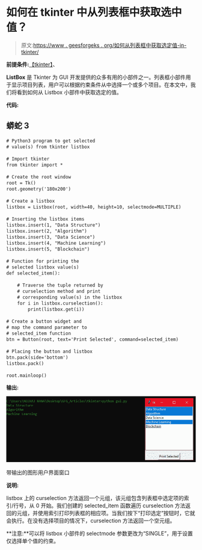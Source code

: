 # 如何在 tkinter 中从列表框中获取选中值？

> 原文:[https://www . geesforgeks . org/如何从列表框中获取选定值-in-tkinter/](https://www.geeksforgeeks.org/how-to-get-selected-value-from-listbox-in-tkinter/)

**前提条件:**[【tkinter】](https://www.geeksforgeeks.org/python-gui-tkinter/)、

**ListBox** 是 Tkinter 为 GUI 开发提供的众多有用的小部件之一。列表框小部件用于显示项目列表，用户可以根据约束条件从中选择一个或多个项目。在本文中，我们将看到如何从 Listbox 小部件中获取选定的值。

**代码:**

## 蟒蛇 3

```
# Python3 program to get selected
# value(s) from tkinter listbox

# Import tkinter
from tkinter import *

# Create the root window
root = Tk()
root.geometry('180x200')

# Create a listbox
listbox = Listbox(root, width=40, height=10, selectmode=MULTIPLE)

# Inserting the listbox items
listbox.insert(1, "Data Structure")
listbox.insert(2, "Algorithm")
listbox.insert(3, "Data Science")
listbox.insert(4, "Machine Learning")
listbox.insert(5, "Blockchain")

# Function for printing the
# selected listbox value(s)
def selected_item():

    # Traverse the tuple returned by
    # curselection method and print
    # corresponding value(s) in the listbox
    for i in listbox.curselection():
        print(listbox.get(i))

# Create a button widget and
# map the command parameter to
# selected_item function
btn = Button(root, text='Print Selected', command=selected_item)

# Placing the button and listbox
btn.pack(side='bottom')
listbox.pack()

root.mainloop()
```

**输出:**

![](img/8bb659b4d16ccae90b122e448ea23b92.png)

带输出的图形用户界面窗口

**说明:**

listbox 上的 curselection 方法返回一个元组，该元组包含列表框中选定项的索引/行号，从 0 开始。我们创建的 selected_item 函数遍历 curselection 方法返回的元组，并使用索引打印列表框的相应项。当我们按下“打印选定”按钮时，它就会执行。在没有选择项目的情况下，curselection 方法返回一个空元组。

**注意:**可以将 listbox 小部件的 selectmode 参数更改为“SINGLE”，用于设置仅选择单个值的约束。